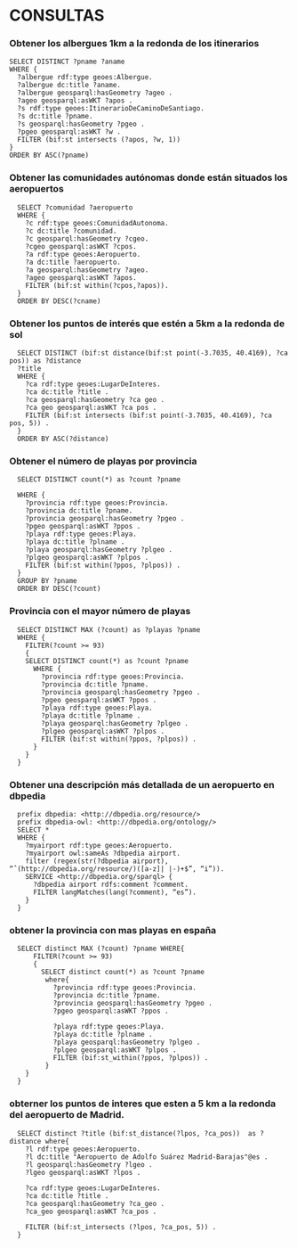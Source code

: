 # CONSULTAS

### Obtener los albergues 1km a la redonda de los itinerarios

    SELECT DISTINCT ?pname ?aname
    WHERE {
      ?albergue rdf:type geoes:Albergue.
      ?albergue dc:title ?aname.
      ?albergue geosparql:hasGeometry ?ageo .
      ?ageo geosparql:asWKT ?apos .
      ?s rdf:type geoes:ItinerarioDeCaminoDeSantiago.
      ?s dc:title ?pname.
      ?s geosparql:hasGeometry ?pgeo .
      ?pgeo geosparql:asWKT ?w .
      FILTER (bif:st intersects (?apos, ?w, 1))
    }
    ORDER BY ASC(?pname)
### Obtener las comunidades autónomas donde están situados los aeropuertos
      SELECT ?comunidad ?aeropuerto
      WHERE {
        ?c rdf:type geoes:ComunidadAutonoma.
        ?c dc:title ?comunidad.
        ?c geosparql:hasGeometry ?cgeo.
        ?cgeo geosparql:asWKT ?cpos.
        ?a rdf:type geoes:Aeropuerto.
        ?a dc:title ?aeropuerto.
        ?a geosparql:hasGeometry ?ageo.
        ?ageo geosparql:asWKT ?apos.
        FILTER (bif:st within(?cpos,?apos)).
      }
      ORDER BY DESC(?cname)

### Obtener los puntos de interés que estén a 5km a la redonda de sol

      SELECT DISTINCT (bif:st distance(bif:st point(-3.7035, 40.4169), ?ca pos)) as ?distance
      ?title
      WHERE {
        ?ca rdf:type geoes:LugarDeInteres.
        ?ca dc:title ?title .
        ?ca geosparql:hasGeometry ?ca geo .
        ?ca geo geosparql:asWKT ?ca pos .
        FILTER (bif:st intersects (bif:st point(-3.7035, 40.4169), ?ca pos, 5)) .
      }
      ORDER BY ASC(?distance)

### Obtener el número de playas por provincia

      SELECT DISTINCT count(*) as ?count ?pname

      WHERE {
        ?provincia rdf:type geoes:Provincia.
        ?provincia dc:title ?pname.
        ?provincia geosparql:hasGeometry ?pgeo .
        ?pgeo geosparql:asWKT ?ppos .
        ?playa rdf:type geoes:Playa.
        ?playa dc:title ?plname .
        ?playa geosparql:hasGeometry ?plgeo .
        ?plgeo geosparql:asWKT ?plpos .
        FILTER (bif:st within(?ppos, ?plpos)) .
      }
      GROUP BY ?pname
      ORDER BY DESC(?count)


### Provincia con el mayor número de playas

      SELECT DISTINCT MAX (?count) as ?playas ?pname
      WHERE {
        FILTER(?count >= 93)
        {
        SELECT DISTINCT count(*) as ?count ?pname
          WHERE {
            ?provincia rdf:type geoes:Provincia.
            ?provincia dc:title ?pname.
            ?provincia geosparql:hasGeometry ?pgeo .
            ?pgeo geosparql:asWKT ?ppos .
            ?playa rdf:type geoes:Playa.
            ?playa dc:title ?plname .
            ?playa geosparql:hasGeometry ?plgeo .
            ?plgeo geosparql:asWKT ?plpos .
            FILTER (bif:st within(?ppos, ?plpos)) .
          }
        }
      }

### Obtener una descripción más detallada de un aeropuerto en dbpedia

      prefix dbpedia: <http://dbpedia.org/resource/>
      prefix dbpedia-owl: <http://dbpedia.org/ontology/>
      SELECT *
      WHERE {
        ?myairport rdf:type geoes:Aeropuerto.
        ?myairport owl:sameAs ?dbpedia airport.
        filter (regex(str(?dbpedia airport), “ˆ(http://dbpedia.org/resource/)([a-z]| |-)+$”, “i”)).
        SERVICE <http://dbpedia.org/sparql> {
          ?dbpedia airport rdfs:comment ?comment.
          FILTER langMatches(lang(?comment), “es”).
        }
      }


### obtener la provincia con mas playas en españa

      SELECT distinct MAX (?count) ?pname WHERE{
          FILTER(?count >= 93)
          {
            SELECT distinct count(*) as ?count ?pname
             where{
               ?provincia rdf:type geoes:Provincia.
               ?provincia dc:title ?pname.
               ?provincia geosparql:hasGeometry ?pgeo .
               ?pgeo geosparql:asWKT ?ppos .

               ?playa rdf:type geoes:Playa.
               ?playa dc:title ?plname .
               ?playa geosparql:hasGeometry ?plgeo .
               ?plgeo geosparql:asWKT ?plpos .
               FILTER (bif:st_within(?ppos, ?plpos)) .
             }
        }
      }


### obterner los puntos de interes que esten a 5 km a la redonda del aeropuerto de Madrid.

      SELECT distinct ?title (bif:st_distance(?lpos, ?ca_pos))  as ?distance where{
        ?l rdf:type geoes:Aeropuerto.
        ?l dc:title "Aeropuerto de Adolfo Suárez Madrid-Barajas"@es .
        ?l geosparql:hasGeometry ?lgeo .
        ?lgeo geosparql:asWKT ?lpos .

        ?ca rdf:type geoes:LugarDeInteres.
        ?ca dc:title ?title .
        ?ca geosparql:hasGeometry ?ca_geo .
        ?ca_geo geosparql:asWKT ?ca_pos .

        FILTER (bif:st_intersects (?lpos, ?ca_pos, 5)) .
      }
